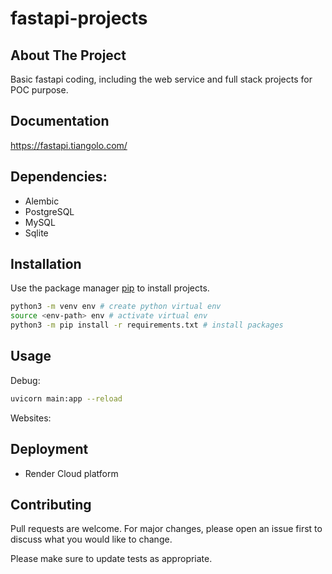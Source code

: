 # fastapi-projects
## About The Project
Basic fastapi coding, including the web service and full stack projects for POC purpose.

## Documentation
https://fastapi.tiangolo.com/

## Dependencies:
- Alembic
- PostgreSQL
- MySQL
- Sqlite


## Installation
Use the package manager [pip](https://pip.pypa.io/en/stable/) to install projects.

```bash
python3 -m venv env # create python virtual env
source <env-path> env # activate virtual env
python3 -m pip install -r requirements.txt # install packages
```

## Usage 
Debug:
```bash
uvicorn main:app --reload
```
Websites:



## Deployment
- Render Cloud platform

## Contributing

Pull requests are welcome. For major changes, please open an issue first to discuss what you would like to change.

Please make sure to update tests as appropriate.